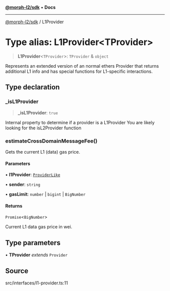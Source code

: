 [**@morph-l2/sdk**](../globals.md) • **Docs**

***

[@morph-l2/sdk](../globals.md) / L1Provider

# Type alias: L1Provider\<TProvider\>

> **L1Provider**\<`TProvider`\>: `TProvider` & `object`

Represents an extended version of an normal ethers Provider that returns additional L1 info and
has special functions for L1-specific interactions.

## Type declaration

### \_isL1Provider

> **\_isL1Provider**: `true`

Internal property to determine if a provider is a L1Provider
You are likely looking for the isL2Provider function

### estimateCrossDomainMessageFee()

Gets the current L1 (data) gas price.

#### Parameters

• **l1Provider**: [`ProviderLike`](ProviderLike.md)

• **sender**: `string`

• **gasLimit**: `number` \| `bigint` \| `BigNumber`

#### Returns

`Promise`\<`BigNumber`\>

Current L1 data gas price in wei.

## Type parameters

• **TProvider** *extends* `Provider`

## Source

src/interfaces/l1-provider.ts:11
